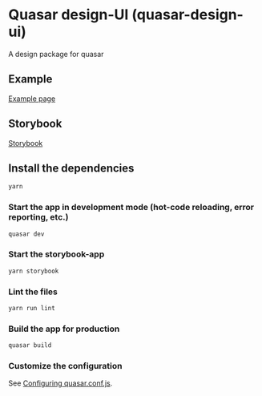 # Quasar design-UI (quasar-design-ui)

A design package for quasar

## Example

[Example page](https://quasar-design-ui.dev)

## Storybook

[Storybook](https://quasar-design-ui.dev/storybook)

## Install the dependencies

```bash
yarn
```

### Start the app in development mode (hot-code reloading, error reporting, etc.)

```bash
quasar dev
```

### Start the storybook-app

```bash
yarn storybook
```

### Lint the files

```bash
yarn run lint
```

### Build the app for production

```bash
quasar build
```

### Customize the configuration

See [Configuring quasar.conf.js](https://quasar.dev/quasar-cli/quasar-conf-js).
